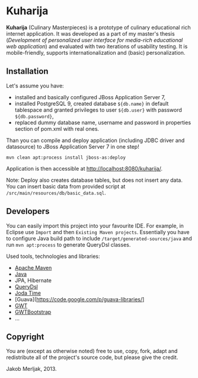 Kuharija
========
**Kuharija** (Culinary Masterpieces) is a prototype of culinary educational rich internet application. It was developed as a part of my master's thesis (*Development of personalized user interface for media-rich educational web application*) and evaluated with two iterations of usability testing. It is mobile-friendly, supports internationalization and (basic) personalization.


Installation
------------
Let's assume you have:
- installed and basically configured JBoss Application Server 7,
- installed PostgreSQL 9, created database `${db.name}` in default tablespace and granted privileges to user `${db.user}` with password `${db.password}`,
- replaced dummy database name, username and password in properties section of pom.xml with real ones.

Than you can compile and deploy application (including JDBC driver and datasource) to JBoss Application Server 7 in one step!

`mvn clean apt:process install jboss-as:deploy`

Application is then accessible at [http://localhost:8080/kuharija/](http://localhost:8080/kuharija/).

Note: Deploy also creates database tables, but does not insert any data. You can insert basic data from provided script at `/src/main/resources/db/basic_data.sql`.

Developers
------------
You can easily import this project into your favourite IDE. For example, in Eclipse use `Import` and then `Existing Maven projects`. Essentially you have to configure Java build path to include `/target/generated-sources/java` and run `mvn apt:process` to generate QueryDsl classes.

Used tools, technologies and libraries:
- [Apache Maven](https://maven.apache.org/)
- [Java](https://www.java.com/)
- JPA, Hibernate
- [QueryDsl](http://www.querydsl.com/)
- [Joda Time](http://www.joda.org/joda-time/)
- [Guava](https://code.google.com/p/guava-libraries/]
- [GWT](http://www.gwtproject.org/)
- [GWTBootstrap](http://gwtbootstrap.github.io/)
- ...


Copyright
---------
You are (except as otherwise noted) free to use, copy, fork, adapt and redistribute all of the project's source code, but please give the credit.


Jakob Merljak, 2013.

